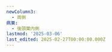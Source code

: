 ```yaml
---
newColumn3:
  - 両側
病巣:
  - 後頭葉内側
lastmod: '2025-03-06'
last_edited: 2025-02-27T00:00:00.000Z
---
```



